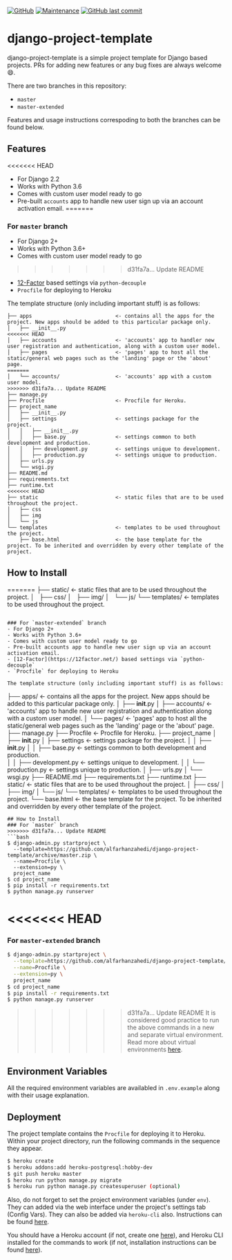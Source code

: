 [![GitHub](https://img.shields.io/github/license/alfarhanzahedi/django-project-template?color=orange)](https://github.com/alfarhanzahedi/django-project-template/blob/master/LICENSE) [![Maintenance](https://img.shields.io/maintenance/yes/2019)](https://github.com/alfarhanzahedi/django-project-template/graphs/contributors) [![GitHub last commit](https://img.shields.io/github/last-commit/alfarhanzahedi/django-project-template?color=blue)](https://github.com/alfarhanzahedi/django-project-template/commits/master)

# django-project-template

django-project-template is a simple project template for Django based projects. 
PRs for adding new features or any bug fixes are always welcome :smile:.

There are two branches in this repository:
- `master`
- `master-extended`

Features and usage instructions correspoding to both the branches can be found below.

## Features
<<<<<<< HEAD
- For Django 2.2
- Works with Python 3.6
- Comes with custom user model ready to go
- Pre-built `accounts` app to handle new user sign up via an account activation email.
=======
### For `master` branch
- For Django 2+
- Works with Python 3.6+
- Comes with custom user model ready to go
>>>>>>> d31fa7a... Update README
- [12-Factor](https://12factor.net/) based settings via `python-decouple`
- `Procfile` for deploying to Heroku 

The template structure (only including important stuff) is as follows:
```
├── apps                           <- contains all the apps for the project. New apps should be added to this particular package only.
│   ├── __init__.py
<<<<<<< HEAD
│   ├── accounts                   <- 'accounts' app to handler new user registration and authentication, along with a custom user model.
│   ├── pages                      <- 'pages' app to host all the static/general web pages such as the 'landing' page or the 'about' page.
=======
│   └── accounts/                  <- 'accounts' app with a custom user model.
>>>>>>> d31fa7a... Update README
├── manage.py
├── Procfile                       <- Procfile for Heroku.
├── project_name
│   ├── __init__.py
│   ├── settings                   <- settings package for the project.
│   │   ├── __init__.py
│   │   ├── base.py                <- settings common to both development and production.            
│   │   ├── development.py         <- settings unique to development.
│   │   ├── production.py          <- settings unique to production.
│   ├── urls.py
│   └── wsgi.py
├── README.md
├── requirements.txt
├── runtime.txt
<<<<<<< HEAD
├── static                         <- static files that are to be used throughout the project.
│   ├── css
│   ├── img
│   └── js
└── templates                      <- templates to be used throughout the project.
    ├── base.html                  <- the base template for the project. To be inherited and overridden by every other template of the project. 
```
## How to Install
=======
├── static/                        <- static files that are to be used throughout the project.
│   ├── css/
│   ├── img/
│   └── js/
└── templates/                     <- templates to be used throughout the project.
```

### For `master-extended` branch
- For Django 2+
- Works with Python 3.6+
- Comes with custom user model ready to go
- Pre-built accounts app to handle new user sign up via an account activation email.
- [12-Factor](https://12factor.net/) based settings via `python-decouple`
- `Procfile` for deploying to Heroku 

The template structure (only including important stuff) is as follows:
```
├── apps/                          <- contains all the apps for the project. New apps should be added to this particular package only.
│   ├── __init__.py
│   ├── accounts/                  <- 'accounts' app to handle new user registration and authentication along with a custom user model.
│   └── pages/                     <- 'pages' app to host all the static/general web pages such as the 'landing' page or the 'about' page.
├── manage.py
├── Procfile                       <- Procfile for Heroku.
├── project_name
│   ├── __init__.py
│   ├── settings                   <- settings package for the project.
│   │   ├── __init__.py
│   │   ├── base.py                <- settings common to both development and production.            
│   │   ├── development.py         <- settings unique to development.
│   │   └── production.py          <- settings unique to production.
│   ├── urls.py
│   └── wsgi.py
├── README.md
├── requirements.txt
├── runtime.txt
├── static/                        <- static files that are to be used throughout the project.
│   ├── css/
│   ├── img/
│   └── js/
└── templates/                     <- templates to be used throughout the project.
    └── base.html                  <- the base template for the project. To be inherited and overridden by every other template of the project. 
```
## How to Install
### For `master` branch
>>>>>>> d31fa7a... Update README
```bash
$ django-admin.py startproject \
  --template=https://github.com/alfarhanzahedi/django-project-template/archive/master.zip \
  --name=Procfile \
  --extension=py \
  project_name
$ cd project_name
$ pip install -r requirements.txt
$ python manage.py runserver
```
<<<<<<< HEAD
=======
### For `master-extended` branch 
```bash
$ django-admin.py startproject \
  --template=https://github.com/alfarhanzahedi/django-project-template/archive/master-extended.zip \
  --name=Procfile \
  --extension=py \
  project_name
$ cd project_name
$ pip install -r requirements.txt
$ python manage.py runserver
```

>>>>>>> d31fa7a... Update README
It is considered good practice to run the above commands in a new and separate virtual environment. Read more about virtual environments [here](https://realpython.com/python-virtual-environments-a-primer/).

## Environment Variables

All the required environment variables are availabled in `.env.example` along with their usage explanation.

## Deployment
The project template contains the `Procfile` for deploying it to Heroku.
Within your project directory, run the following commands in the sequence they appear. 
```bash
$ heroku create
$ heroku addons:add heroku-postgresql:hobby-dev
$ git push heroku master
$ heroku run python manage.py migrate
$ heroku run python manage.py createsuperuser (optional)
```
Also, do not forget to set the project environment variables (under `env`). They can added via the web interface under the project's settings tab (Config Vars). They can also be added via `heroku-cli` also. Instructions can be found [here](https://devcenter.heroku.com/articles/config-vars).  

You should have a Heroku account (if not, create one [here](https://heroku.com/)), and Heroku CLI installed for the commands to work (if not, installation instructions can be found [here](https://devcenter.heroku.com/articles/heroku-cli)).
